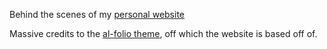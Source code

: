 Behind the scenes of my [personal website](https://lingxitang.github.io)

Massive credits to the [al-folio theme](https://github.com/alshedivat/al-folio), off which the website is based off of.
